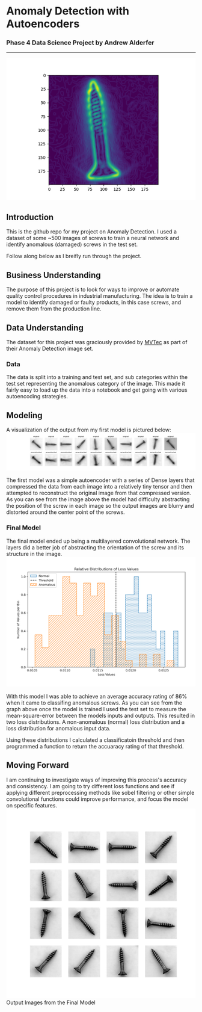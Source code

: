 
# Anomaly Detection with Autoencoders
### Phase 4 Data Science Project by Andrew Alderfer
----
<img src="./images/sobel_screw_twocolors.png"></img>

## Introduction
This is the github repo for my project on Anomaly Detection. I used a dataset of some ~500 images
of screws to train a neural network and identify anomalous (damaged) screws in the test set.

Follow along below as I breifly run through the project.

## Business Understanding
The purpose of this project is to look for ways to improve or automate quality control procedures in
industrial manufacturing. The idea is to train a model to identify damaged or faulty products, in this
case screws, and remove them from the production line. 

## Data Understanding
The dataset for this project was graciously provided by <a href="https://www.mvtec.com/company/research/datasets/mvtec-ad">MVTec</a> as part of their
Anomaly Detection image set.

### Data
The data is split into a training and test set, and sub categories within the test set representing
the anomalous category of the image. This made it fairly easy to load up the data into a notebook and
get going with various autoencoding strategies.

## Modeling
A visualization of the output from my first model is pictured below:
<img src="./images/first_model_output_vis.png"></img>

The first model was a simple autoencoder with a series of Dense layers that compressed the data from
each image into a relatively tiny tensor and then attempted to reconstruct the original image from
that compressed version. As you can see from the image above the model had difficulty abstracting the
position of the screw in each image so the output images are blurry and distorted around the center
point of the screws.

### Final Model
The final model ended up being a multilayered convolutional network. The layers did a better job of
abstracting the orientation of the screw and its structure in the image.
<img src='./images/anom_norm_dist.png'></img>

With this model I was able to achieve an average accuracy rating of 86% when it came to classifing
anomalous screws. As you can see from the graph above once the model is trained I used the test set
to measure the mean-square-error between the models inputs and outputs. This resulted in two loss
distributions. A non-anomalous (normal) loss distribution and a loss distribution for anomalous input
data.

Using these distributions I calculated a classificatoin threshold and then programmed a function to
return the accuaracy rating of that threshold.

## Moving Forward
I am continuing to investigate ways of improving this process's accuracy and consistency. I am going
to try different loss functions and see if applying different preprocessing methods like sobel filtering
or other simple convolutional functions could improve performance, and focus the model on specific
features.
<img src="./images/output_sample.png">Output Images from the Final Model</img>



